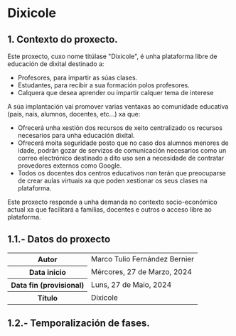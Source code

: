 # Dixicole

## 1. Contexto do proxecto.

Este proxecto, cuxo nome titúlase "Dixicole", é unha plataforma libre de educación de dixital destinado a:
- Profesores, para impartir as súas clases.
- Estudantes, para recibir a sua formación polos profesores.
- Calquera que desea aprender ou impartir calquer tema de interese

A súa implantación vai promover varias ventaxas ao comunidade educativa (pais, nais, alumnos, docentes, etc...) xa que:
- Ofrecerá unha xestión dos recursos de xeito centralizado os recursos necesarios para unha educación dixital.
- Ofrecerá moita seguridade posto que no caso dos alumnos menores de idade, podrán gozar de servizos de comunicación necesarios como un correo electrónico destinado a dito uso sen a necesidade de contratar provedores externos como Google.
- Todos os docentes dos centros educativos non terán que preocuparse de crear aulas virtuais xa que poden xestionar os seus clases na plataforma.

Este proxecto responde a unha demanda no contexto socio-económico actual xa que facilitará a familias, docentes e outros o acceso libre ao plataforma.

## 1.1.- Datos do proxecto
<table>
  <tr>
    <th>Autor </th>
    <td>Marco Tulio Fernández Bernier</td>
  </tr>
    <th>Data inicio</th>
    <td>Mércores, 27 de Marzo, 2024</td>
  </tr>
  <tr>
    <th>Data fin (provisional) </th>
    <td>Luns, 27 de Maio, 2024</td>
  </tr>
 <tr>
    <th>Título</th>
    <td>Dixicole</td>
  </tr>
</table>

## 1.2.- Temporalización de fases.
